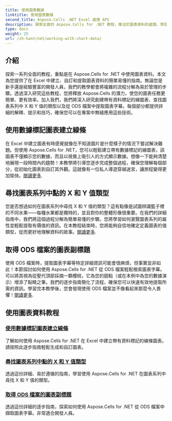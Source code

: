 ```yaml
---
title: 使用圖表數據
linktitle: 使用圖表數據
second_title: Aspose.Cells .NET Excel 處理 API
description: 探索全面的 Aspose.Cells for .NET 教程，專注於圖表資料的處理。學習、建立和自訂您的圖表。
type: docs
weight: 25
url: /zh-hant/net/working-with-chart-data/
---
```

## 介紹

探索一系列全面的教程，重點是在 Aspose.Cells for .NET 中使用圖表資料。本文為您提供了在 Excel 中建立、自訂和提取圖表資料的簡單易懂的指南。無論您是新手還是經驗豐富的開發人員，我們的教學都會將複雜的流程分解為易於管理的步驟。透過深入研究這些教程，您將釋放 Aspose.Cells 的潛力，使您的圖表任務更簡單、更有效率。加入我們，我們將深入研究創建帶有資料標記的線圖表、查找圖表系列中 X 和 Y 值的類型以及從 ODS 檔案中提取圖表字幕。每個部分都提供詳細的解釋、提示和技巧，確保您可以在專案中無縫應用這些技術。


## 使用數據標記圖表建立線條
在 Excel 中建立圖表有時感覺就像在不知道圖片是什麼樣子的情況下嘗試解決難題。但使用 Aspose.Cells for .NET，您可以輕鬆建立帶有數據標記的線圖表，該圖表不僅顯示您的數據，而且以視覺上吸引人的方式顯示數據。想像一下能夠清楚地展現一段時間內的趨勢！本教學將引導您逐步完成整個過程，確保您理解每個部分，從初始化圖表到自訂其外觀。這就像有一位私人導遊穿越迷宮，讓旅程變得更加愉快。[閱讀更多](./create-line-with-data-marker-chart/).

## 尋找圖表系列中點的 X 和 Y 值類型
您是否想過如何在圖表系列中尋找 X 和 Y 值的類型？這有點像是試圖辨識籃子裡的不同水果——每種水果都是獨特的，並且對你的整體形像很重要。在我們的詳細指南中，我們將這個過程分解為簡單易懂的步驟。您將學習如何瀏覽圖表系列的屬性並輕鬆提取有價值的資訊。在本教程結束時，您將能夠自信地確定定義圖表的值類型，從而更好地理解資料的故事。[閱讀更多](./find-type-of-x-and-y-values-of-points-in-chart-series/).

## 取得 ODS 檔案的圖表副標題
使用 ODS 檔案時，提取圖表字幕等特定詳細資訊可能會很麻煩，但事實並非如此！本節探討如何使用 Aspose.Cells for .NET 從 ODS 檔案輕鬆檢索圖表字幕。可以將其視為從聖代頂部採摘一顆櫻桃，它為您的甜點（或在本例中為您的數據演示）增添了點睛之筆。我們的逐步指南簡化了流程，確保您可以快速有效地提取所需的資訊。學習完本教學後，您會發現使用 ODS 檔案並不像看起來那麼令人畏懼！[閱讀更多](./get-chart-subtitle-for-ods-file/).

## 使用圖表資料教程
### [使用數據標記圖表建立線條](./create-line-with-data-marker-chart/)
了解如何使用 Aspose.Cells for .NET 在 Excel 中建立帶有資料標記的線條圖表。請按照此逐步指南輕鬆生成和自訂圖表。
### [尋找圖表系列中點的 X 和 Y 值類型](./find-type-of-x-and-y-values-of-points-in-chart-series/)
透過這份詳細、易於遵循的指南，學習使用 Aspose.Cells for .NET 在圖表系列中尋找 X 和 Y 值的類型。
### [取得 ODS 檔案的圖表副標題](./get-chart-subtitle-for-ods-file/)
透過這份詳細的逐步指南，探索如何使用 Aspose.Cells for .NET 從 ODS 檔案中擷取圖表字幕。非常適合開發人員。